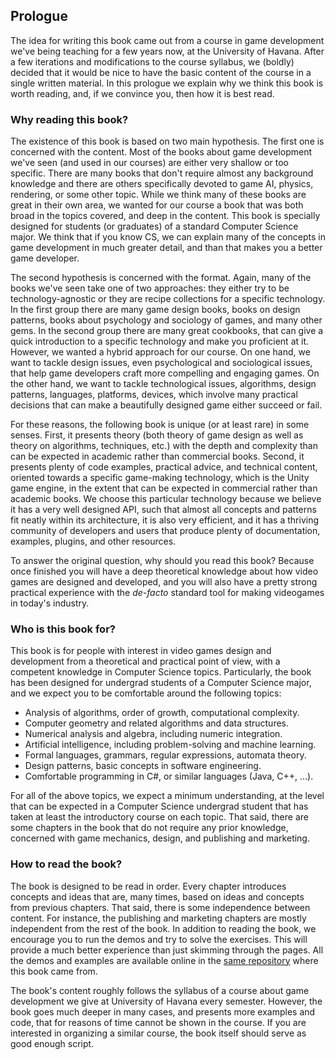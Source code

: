 ## Prologue

The idea for writing this book came out from a course in game development we've being teaching for a few years now, at the University of Havana. After a few iterations and modifications to the course syllabus, we (boldly) decided that it would be nice to have the basic content of the course in a single written material. In this prologue we explain why we think this book is worth reading, and, if we convince you, then how it is best read.

### Why reading this book?

The existence of this book is based on two main hypothesis. The first one is concerned with the content. Most of the books about game development we've seen (and used in our courses) are either very shallow or too specific. There are many books that don't require almost any background knowledge and there are others specifically devoted to game AI, physics, rendering, or some other topic. While we think many of these books are great in their own area, we wanted for our course a book that was both broad in the topics covered, and deep in the content. This book is specially designed for students (or graduates) of a standard Computer Science major. We think that if you know CS, we can explain many of the concepts in game development in much greater detail, and than that makes you a better game developer.

The second hypothesis is concerned with the format. Again, many of the books we've seen take one of two approaches: they either try to be technology-agnostic or they are recipe collections for a specific technology. In the first group there are many game design books, books on design patterns, books about psychology and sociology of games, and many other gems. In the second group there are many great cookbooks, that can give a quick introduction to a specific technology and make you proficient at it. However, we wanted a hybrid approach for our course. On one hand, we want to tackle design issues, even psychological and sociological issues, that help game developers craft more compelling and engaging games. On the other hand, we want to tackle technological issues, algorithms, design patterns, languages, platforms, devices, which involve many practical decisions that can make a beautifully designed game either succeed or fail.

For these reasons, the following book is unique (or at least rare) in some senses. First, it presents theory (both theory of game design as well as theory on algorithms, techniques, etc.) with the depth and complexity than can be expected in academic rather than commercial books. Second, it presents plenty of code examples, practical advice, and technical content, oriented towards a specific game-making technology, which is the Unity game engine, in the extent that can be expected in commercial rather than academic books. We choose this particular technology because we believe it has a very well designed API, such that almost all concepts and patterns fit neatly within its architecture, it is also very efficient, and it has a thriving community of developers and users that produce plenty of documentation, examples, plugins, and other resources.

To answer the original question, why should you read this book? Because once finished you will have a deep theoretical knowledge about how video games are designed and developed, and you will also have a pretty strong practical experience with the *de-facto* standard tool for making videogames in today's industry.

### Who is this book for?

This book is for people with interest in video games design and development from a theoretical and practical point of view, with a competent knowledge in Computer Science topics. Particularly, the book has been designed for undergrad students of a Computer Science major, and we expect you to be comfortable around the following topics:

* Analysis of algorithms, order of growth, computational complexity.
* Computer geometry and related algorithms and data structures.
* Numerical analysis and algebra, including numeric integration.
* Artificial intelligence, including problem-solving and machine learning.
* Formal languages, grammars, regular expressions, automata theory.
* Design patterns, basic concepts in software engineering.
* Comfortable programming in C#, or similar languages (Java, C++, ...).

For all of the above topics, we expect a minimum understanding, at the level that can be expected in a Computer Science undergrad student that has taken at least the introductory course on each topic. That said, there are some chapters in the book that do not require any prior knowledge, concerned with game mechanics, design, and publishing and marketing.

### How to read the book?

The book is designed to be read in order. Every chapter introduces concepts and ideas that are, many times, based on ideas and concepts from previous chapters. That said, there is some independence between content. For instance, the publishing and marketing chapters are mostly independent from the rest of the book. In addition to reading the book, we encourage you to run the demos and try to solve the exercises. This will provide a much better experience than just skimming through the pages. All the demos and examples are available online in the [same repository](https://github.com/apiad/gamedev-book) where this book came from.

The book's content roughly follows the syllabus of a course about game development we give at University of Havana every semester. However, the book goes much deeper in many cases, and presents more examples and code, that for reasons of time cannot be shown in the course. If you are interested in organizing a similar course, the book itself should serve as good enough script.